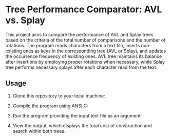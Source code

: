 # Tree Performance Comparator: AVL vs. Splay

This project aims to compare the performance of AVL and Splay trees based on the criteria of the total number of 
comparisons and the number of rotations. The program reads characters from a text file, inserts non-existing ones 
as keys in the corresponding tree (AVL or Splay), and updates the occurrence frequency of existing ones. AVL tree 
maintains its balance after insertions by employing proper rotations when necessary, while Splay tree performs
necessary splays after each character read from the text.

## Usage

1. Clone this repository to your local machine:
  
2. Compile the program using ANSI C:

3. Run the program providing the input text file as an argument:

4. View the output, which displays the total cost of construction and search within both trees.
   

